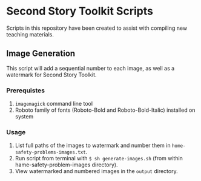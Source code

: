 # Second Story Toolkit Scripts

Scripts in this repository have been created to assist with compiling new teaching materials.

## Image Generation

This script will add a sequential number to each image, as well as a watermark for Second Story Toolkit.

### Prerequistes

1. `imagemagick` command line tool
2. Roboto family of fonts (Roboto-Bold and Roboto-Bold-Italic) installed on system

### Usage

1. List full paths of the images to watermark and number them in `home-safety-problems-images.txt`.
2. Run script from terminal with `$ sh generate-images.sh` (from within hame-safety-problem-images directory).
3. View watermarked and numbered images in the `output` directory.

